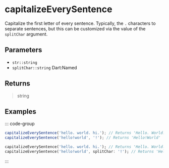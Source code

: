# capitalizeEverySentence <Lang dart js />

Capitalize the first letter of every sentence. Typically, the `.` characters to separate sentences, but this can be customized via the value of the `splitChar` argument.

## Parameters

- `str::string`
- `splitChar::string` <span class="named">Dart:Named</span>

## Returns

> string

## Examples

::: code-group

```javascript [JavaScript]
capitalizeEverySentence('hello. world. hi.'); // Returns 'Hello. World. Hi.'
capitalizeEverySentence('hello!world', '!'); // Returns 'Hello!World'
```

```dart [Dart]
capitalizeEverySentence('hello. world. hi.'); // Returns 'Hello. World. Hi.'
capitalizeEverySentence('hello!world', splitChar: '!'); // Returns 'Hello!World'
```

:::
